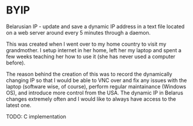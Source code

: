 BYIP
====

Belarusian IP - update and save a dynamic IP address in a text file located on a web server around every 5 minutes through a daemon.

This was created when I went over to my home country to visit my grandmother. I setup internet in her home, left her my laptop and spent a few weeks teaching her how to use it (she has never used a computer before).

The reason behind the creation of this was to record the dynamically changing IP so that I would be able to VNC over and fix any issues with the laptop (software wise, of course), perform regular maintainance (Windows OS), and introduce more control from the USA. The dynamic IP in Belarus changes extremely often and I would like to always have access to the latest one.

TODO: C implementation
